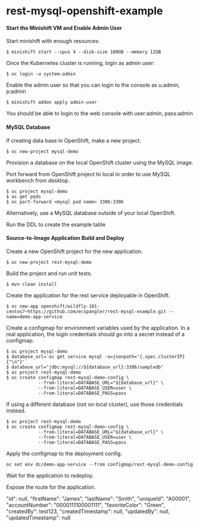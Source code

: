 # rest-mysql-openshift-example


#### Start the Minishift VM and Enable Admin User

Start minishift with enough resources:
```
$ minishift start --cpus 4 --disk-size 100GB --memory 12GB
```

Once the Kubernetes cluster is running, login as admin user:
```
$ oc login -u system:admin
```

Enable the admin user so that you can login to the console as u:admin, p:admin
```
$ minishift addon apply admin-user
```

You should be able to login to the web console with user:admin, pass:admin


#### MySQL Database

If creating data base in OpenShift, make a new project.
```
$ oc new-project mysql-demo
```

Provision a database on the local OpenShift cluster using the MySQL image.

Port forward from OpenShift project to local in order to use MySQL workbench from desktop.
```
$ oc project mysql-demo
$ oc get pods
$ oc port-forward <mysql pod name> 3306:3306
```

Alternatively, use a MySQL database outside of your local OpenShift.

Run the DDL to create the example table


#### Source-to-Image Application Build and Deploy

Create a new OpenShift project for the new application.
```
$ oc new-project rest-mysql-demo
```

Build the project and run unit tests.
```
$ mvn clean install
```

Create the application for the rest service deployable in OpenShift.
```
$ oc new-app openshift/wildfly-101-centos7~https://github.com/ecspangler/rest-mysql-example.git --name=demo-app-service
```

Create a configmap for environment variables used by the application. In a real application, the login credentials should go into a secret instead of a configmap.
```
$ oc project mysql-demo
$ database_url=`oc get service mysql -o=jsonpath='{.spec.clusterIP}{"\n"}'`
$ database_url="jdbc:mysql://${database_url}:3306/sampledb"
$ oc project rest-mysql-demo
$ oc create configmap rest-mysql-demo-config \
            --from-literal=DATABASE_URL="${database_url}" \
            --from-literal=DATABASE_USER=user \
            --from-literal=DATABASE_PASS=pass
```

If using a different database (not on local cluster), use those credentials instead.
```
$ oc project rest-mysql-demo
$ oc create configmap rest-mysql-demo-config \
            --from-literal=DATABASE_URL="${database_url}" \
            --from-literal=DATABASE_USER=user \
            --from-literal=DATABASE_PASS=pass
```

Apply the configmap to the deployment config.
```
oc set env dc/demo-app-service --from configmap/rest-mysql-demo-config
```

Wait for the application to redeploy.

Expose the route for the application.



"id": null,
"firstName": "James",
"lastName": "Smith",
"uniqueId": "A00001",
"accountNumber": "0000111100001111",
"favoriteColor": "Green",
"createdBy": test123,
"createdTimestamp": null,
"updatedBy": null,
"updatedTimestamp": null
